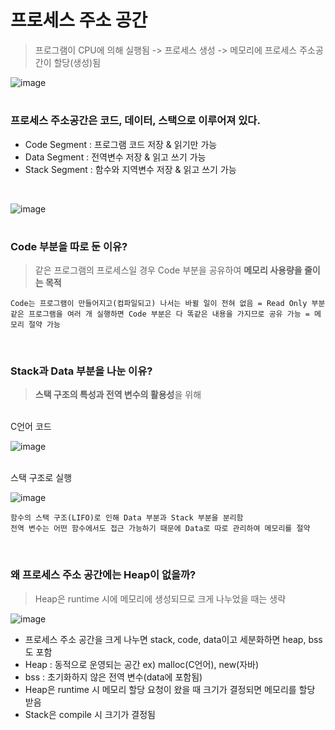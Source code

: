 프로세스 주소 공간
==================
> 프로그램이 CPU에 의해 실행됨 -> 프로세스 생성 -> 메모리에 프로세스 주소공간이 할당(생성)됨

![image](https://user-images.githubusercontent.com/24283422/121099995-e1ac8800-c833-11eb-8e4d-506adfdd1fb1.png)

#

### 프로세스 주소공간은 코드, 데이터, 스택으로 이루어져 있다.
+ Code Segment : 프로그램 코드 저장 & 읽기만 가능
+ Data Segment : 전역변수 저장 & 읽고 쓰기 가능
+ Stack Segment : 함수와 지역변수 저장 & 읽고 쓰기 가능

<br/>

![image](https://user-images.githubusercontent.com/24283422/121101169-4c5ec300-c836-11eb-9482-cf2a8f567d91.png)

#

### Code 부분을 따로 둔 이유?
> 같은 프로그램의 프로세스일 경우 Code 부분을 공유하여 **메모리 사용량을 줄이는 목적**
```
Code는 프로그램이 만들어지고(컴파일되고) 나서는 바뀔 일이 전혀 없음 = Read Only 부분
같은 프로그램을 여러 개 실행하면 Code 부분은 다 똑같은 내용을 가지므로 공유 가능 = 메모리 절약 가능
```

<br/>

### Stack과 Data 부분을 나눈 이유?
> **스택 구조의 특성과 전역 변수의 활용성**을 위해
<br/>
C언어 코드
<br/>

![image](https://user-images.githubusercontent.com/24283422/121125319-58ac4580-c861-11eb-92a7-8d9b3eaac95e.png)

<br/>
스택 구조로 실행
<br/>

![image](https://user-images.githubusercontent.com/24283422/121125426-81343f80-c861-11eb-9186-a7127290919a.png)

```
함수의 스택 구조(LIFO)로 인해 Data 부분과 Stack 부분을 분리함
전역 변수는 어떤 함수에서도 접근 가능하기 때문에 Data로 따로 관리하여 메모리를 절약
```

<br/>

### 왜 프로세스 주소 공간에는 Heap이 없을까?
> Heap은 runtime 시에 메모리에 생성되므로 크게 나누었을 때는 생략

![image](https://user-images.githubusercontent.com/24283422/121719978-f7fd6100-cb1d-11eb-8f3f-6b392f5a49ae.png)
+ 프로세스 주소 공간을 크게 나누면 stack, code, data이고 세분화하면 heap, bss도 포함
+ Heap : 동적으로 운영되는 공간 ex) malloc(C언어), new(자바)
+ bss : 초기화하지 않은 전역 변수(data에 포함됨)
+ Heap은 runtime 시 메모리 할당 요청이 왔을 때 크기가 결정되면 메모리를 할당 받음
+ Stack은 compile 시 크기가 결정됨
